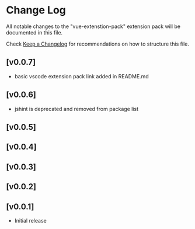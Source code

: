 # Change Log

All notable changes to the "vue-extenstion-pack" extension pack will be documented in this file.

Check [Keep a Changelog](http://keepachangelog.com/) for recommendations on how to structure this file.

## [v0.0.7]

- basic vscode extension pack link added in README.md

## [v0.0.6]

- jshint is deprecated and removed from package list

## [v0.0.5]

## [v0.0.4]

## [v0.0.3]

## [v0.0.2]

## [v0.0.1]

- Initial release

